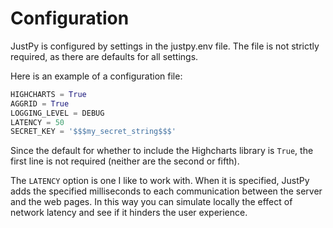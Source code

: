 # Configuration

JustPy is configured by settings in the justpy.env file. The file is not strictly required, as there are defaults for all settings.

Here is an example of a configuration file:

```python
HIGHCHARTS = True
AGGRID = True
LOGGING_LEVEL = DEBUG
LATENCY = 50
SECRET_KEY = '$$$my_secret_string$$$'
```

Since the default for whether to include the Highcharts library is `True`, the first line is not required (neither are the second or fifth).

The `LATENCY` option is one I like to work with. When it is specified, JustPy adds the specified milliseconds to each communication between the server and the web pages. In this way you can simulate locally the effect of network latency and see if it hinders the user experience.
